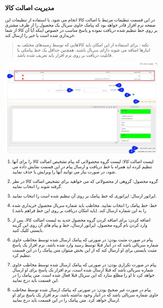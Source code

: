 ﻿## مدیریت  اصالت کالا

در این قسمت تنظیمات مرتبط با اصالت کالا انجام می شود. با استفاده از تنظیمات این صفحه نرم افزار قادر خواهد بود که پیامک حاوی سریال یک محصول را از طرف مشتری بر روی خط تنظیم شده دریافت نموده و پاسخ مناسب در خصوص اینکه آیا آن کالا از شما خریداری شده است یا خیر را ارسال کند.


> نکته : برای استفاده از این امکان باید کالاهایی که توسط رسیدهای مختلف به انبارها اضافه می شوند دارای سریال باشند.  همچنین حداقل یک خط پیامکی با قابلیت دریافت بر روی نرم افزار باید تعریف شده باشد.


![](ProductAuthenticityManagement.jpg)

1. لیست اصالت کالا: لیست گروه محصولاتی که پیام تشخیص اصالت کالا را برای آنها تنظیم کرده اید همراه با خط دریافت و ارسال پیام در این قسمت نمایش داده می شود، در صورت نیاز می توانید آنها را ویرایش یا حذف نمایید.

2. گروه محصول: گروهی از محصولاتی که می خواهید برای تشخیص اصالت کالا در نظر گرفته شوند را انتخاب نمایید.

3. اپراتور ارسال: اپراتوری که خط پیامک بر روی آن تنظیم شده است را انتخاب نمایید.

4. خط: خط پیامک را انتخاب نمایید. مخاطب باید شماره سریال محصول خریداری شده را به این شماره ارسال کند. (باید امکان دریافت بر روی این خط فراهم باشد.)

5.  اضافه کردن: برای اضافه کردن گروه محصول جدید به لیست اصالت کالا، پس از وارد کردن نام گروه محصول، اپراتور ارسال، خط و پیام های آن روی این گزینه بایستی کلیک کنید.

6. پیام در صورت مثبت بودن: در صورتی که پیامک ارسال شده توسط مخاطب حاوی شماره سریالی باشد که در انبار قبلا توسط رسید وارد شده باشد، نرم افزار یک پاسخ مثبت بایستی برای او ارسال کند که از این بخش  میتوان متن پیامک را در این قسمت تنظیم کرد.

7. پیام در صورت تکراری بودن: در صورتی که پیامک ارسال شده توسط مخاطب حاوی شماره سریالی باشد که قبلا ارسال شده است، نرم افزار یک پاسخ برای او ارسال خواهد کرد تا او را مطلع سازد که این سریال قبلا فعال شده است. متن پیامک را در این قسمت باید درج نمایید.

8. پیام در صورت غیر صحیح بودن: در صورتی که پیامک ارسال شده توسط مخاطب حاوی شماره سریالی باشد که در انبار وجود نداشته باشد، نرم افزار یک پاسخ برای او ارسال خواهد کرد. متن پیامک را در این قسمت باید درج نمایید.